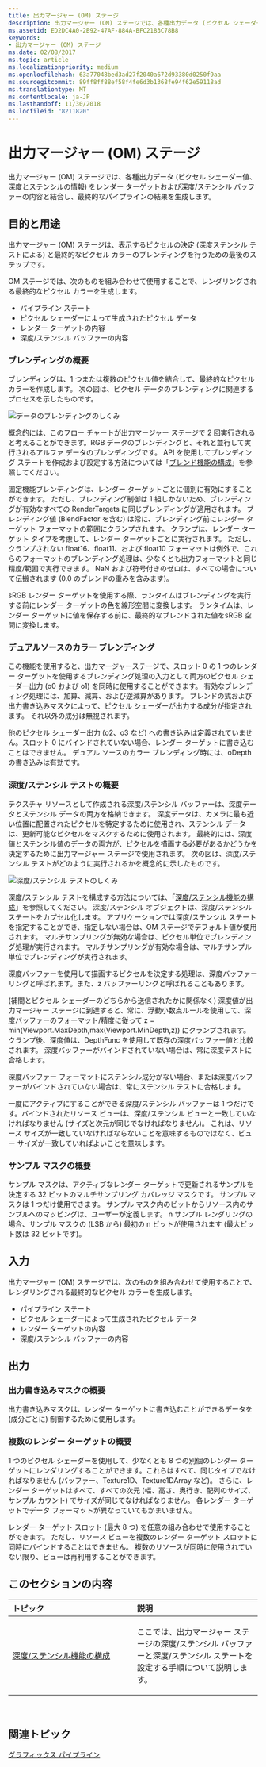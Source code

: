 ```yaml
---
title: 出力マージャー (OM) ステージ
description: 出力マージャー (OM) ステージでは、各種出力データ (ピクセル シェーダー値、深度とステンシルの情報) をレンダー ターゲットおよび深度/ステンシル バッファーの内容と結合し、最終的なパイプラインの結果を生成します。
ms.assetid: ED2DC4A0-2B92-47AF-884A-BFC2183C78B8
keywords:
- 出力マージャー (OM) ステージ
ms.date: 02/08/2017
ms.topic: article
ms.localizationpriority: medium
ms.openlocfilehash: 63a77048bed3ad27f2040a672d93380d0250f9aa
ms.sourcegitcommit: 89ff8ff88ef58f4fe6d3b1368fe94f62e59118ad
ms.translationtype: MT
ms.contentlocale: ja-JP
ms.lasthandoff: 11/30/2018
ms.locfileid: "8211820"
---
```

# <a name="output-merger-om-stage"></a>出力マージャー (OM) ステージ


出力マージャー (OM) ステージでは、各種出力データ (ピクセル シェーダー値、深度とステンシルの情報) をレンダー ターゲットおよび深度/ステンシル バッファーの内容と結合し、最終的なパイプラインの結果を生成します。

## <a name="span-idpurpose-and-usesspanspan-idpurpose-and-usesspanspan-idpurpose-and-usesspanpurpose-and-uses"></a><span id="Purpose-and-uses"></span><span id="purpose-and-uses"></span><span id="PURPOSE-AND-USES"></span>目的と用途


出力マージャー (OM) ステージは、表示するピクセルの決定 (深度ステンシル テストによる) と最終的なピクセル カラーのブレンディングを行うための最後のステップです。

OM ステージでは、次のものを組み合わせて使用することで、レンダリングされる最終的なピクセル カラーを生成します。

-   パイプライン ステート
-   ピクセル シェーダーによって生成されたピクセル データ
-   レンダー ターゲットの内容
-   深度/ステンシル バッファーの内容

### <a name="span-idblending-overviewspanspan-idblending-overviewspanspan-idblending-overviewspanblending-overview"></a><span id="Blending-overview"></span><span id="blending-overview"></span><span id="BLENDING-OVERVIEW"></span>ブレンディングの概要

ブレンディングは、1 つまたは複数のピクセル値を結合して、最終的なピクセル カラーを作成します。 次の図は、ピクセル データのブレンディングに関連するプロセスを示したものです。

![データのブレンディングのしくみ](images/d3d10-blend-state.png)

概念的には、このフロー チャートが出力マージャー ステージで 2 回実行されると考えることができます。RGB データのブレンディングと、それと並行して実行されるアルファ データのブレンディングです。 API を使用してブレンディング ステートを作成および設定する方法については「[ブレンド機能の構成](https://msdn.microsoft.com/library/windows/desktop/bb205072)」を参照してください。

固定機能ブレンディングは、レンダー ターゲットごとに個別に有効にすることができます。 ただし、ブレンディング制御は 1 組しかないため、ブレンディングが有効なすべての RenderTargets に同じブレンディングが適用されます。 ブレンディング値 (BlendFactor を含む) は常に、ブレンディング前にレンダー ターゲット フォーマットの範囲にクランプされます。 クランプは、レンダー ターゲット タイプを考慮して、レンダー ターゲットごとに実行されます。 ただし、クランプされない float16、float11、および float10 フォーマットは例外で、これらのフォーマットのブレンディング処理は、少なくとも出力フォーマットと同じ精度/範囲で実行できます。 NaN および符号付きのゼロは、すべての場合について伝搬されます (0.0 のブレンドの重みを含みます)。

sRGB レンダー ターゲットを使用する際、ランタイムはブレンディングを実行する前にレンダー ターゲットの色を線形空間に変換します。 ランタイムは、レンダー ターゲットに値を保存する前に、最終的なブレンドされた値をsRGB 空間に変換します。

### <a name="span-iddual-source-color-blendingspanspan-iddual-source-color-blendingspanspan-iddual-source-color-blendingspandual-source-color-blending"></a><span id="Dual-source-color-blending"></span><span id="dual-source-color-blending"></span><span id="DUAL-SOURCE-COLOR-BLENDING"></span>デュアルソースのカラー ブレンディング

この機能を使用すると、出力マージャーステージで、スロット 0 の 1 つのレンダー ターゲットを使用するブレンディング処理の入力として両方のピクセル シェーダー出力 (o0 および o1) を同時に使用することができます。 有効なブレンディング処理には、加算、減算、および逆減算があります。 ブレンドの式および出力書き込みマスクによって、ピクセル シェーダーが出力する成分が指定されます。 それ以外の成分は無視されます。

他のピクセル シェーダー出力 (o2、o3 など) への書き込みは定義されていません。スロット 0 にバインドされていない場合、レンダー ターゲットに書き込むことはできません。 デュアル ソースのカラー ブレンディング時には、oDepth の書き込みは有効です。

### <a name="span-iddepth-stencil-testspanspan-iddepth-stencil-testspanspan-iddepth-stencil-testspandepth-stencil-testing-overview"></a><span id="Depth-Stencil-Test"></span><span id="depth-stencil-test"></span><span id="DEPTH-STENCIL-TEST"></span>深度/ステンシル テストの概要

テクスチャ リソースとして作成される深度/ステンシル バッファーは、深度データとステンシル データの両方を格納できます。 深度データは、カメラに最も近い位置に配置されたピクセルを特定するために使用され、ステンシル データは、更新可能なピクセルをマスクするために使用されます。 最終的には、深度値とステンシル値のデータの両方が、ピクセルを描画する必要があるかどうかを決定するために出力マージャー ステージで使用されます。 次の図は、深度/ステンシル テストがどのように実行されるかを概念的に示したものです。

![深度/ステンシル テストのしくみ](images/d3d10-depth-stencil-test.png)

深度/ステンシル テストを構成する方法については、「[深度/ステンシル機能の構成](configuring-depth-stencil-functionality.md)」を参照してください。 深度/ステンシル オブジェクトは、深度/ステンシル ステートをカプセル化します。 アプリケーションでは深度/ステンシル ステートを指定することができ、指定しない場合は、OM ステージでデフォルト値が使用されます。 マルチサンプリングが無効な場合は、ピクセル単位でブレンディング処理が実行されます。 マルチサンプリングが有効な場合は、マルチサンプル単位でブレンディングが実行されます。

深度バッファーを使用して描画するピクセルを決定する処理は、深度バッファーリングと呼ばれます。また、z バッファーリングと呼ばれることもあります。

(補間とピクセル シェーダーのどちらから送信されたかに関係なく) 深度値が出力マージャー ステージに到達すると、常に、浮動小数点ルールを使用して、深度バッファーのフォーマット/精度に従って z = min(Viewport.MaxDepth,max(Viewport.MinDepth,z)) にクランプされます。 クランプ後、深度値は、DepthFunc を使用して既存の深度バッファー値と比較されます。 深度バッファーがバインドされていない場合は、常に深度テストに合格します。

深度バッファー フォーマットにステンシル成分がない場合、または深度バッファーがバインドされていない場合は、常にステンシル テストに合格します。

一度にアクティブにすることができる深度/ステンシル バッファーは 1 つだけです。バインドされたリソース ビューは、深度/ステンシル ビューと一致していなければなりません (サイズと次元が同じでなければなりません)。 これは、リソース サイズが一致していなければならないことを意味するものではなく、ビュー サイズが一致していればよいことを意味します。

### <a name="span-idsample-maskspanspan-idsample-maskspanspan-idsample-maskspansample-mask-overview"></a><span id="Sample-Mask"></span><span id="sample-mask"></span><span id="SAMPLE-MASK"></span>サンプル マスクの概要

サンプル マスクは、アクティブなレンダー ターゲットで更新されるサンプルを決定する 32 ビットのマルチサンプリング カバレッジ マスクです。 サンプル マスクは 1 つだけ使用できます。 サンプル マスク内のビットからリソース内のサンプルへのマッピングは、ユーザーが定義します。 n サンプル レンダリングの場合、サンプル マスクの (LSB から) 最初の n ビットが使用されます (最大ビット数は 32 ビットです)。

## <a name="span-idinputspanspan-idinputspanspan-idinputspaninput"></a><span id="Input"></span><span id="input"></span><span id="INPUT"></span>入力


出力マージャー (OM) ステージでは、次のものを組み合わせて使用することで、レンダリングされる最終的なピクセル カラーを生成します。

-   パイプライン ステート
-   ピクセル シェーダーによって生成されたピクセル データ
-   レンダー ターゲットの内容
-   深度/ステンシル バッファーの内容

## <a name="span-idoutputspanspan-idoutputspanspan-idoutputspanoutput"></a><span id="Output"></span><span id="output"></span><span id="OUTPUT"></span>出力


### <a name="span-idoutput-write-mask-overviewspanspan-idoutput-write-mask-overviewspanspan-idoutput-write-mask-overviewspanoutput-write-mask-overview"></a><span id="Output-write-mask-overview"></span><span id="output-write-mask-overview"></span><span id="OUTPUT-WRITE-MASK-OVERVIEW"></span>出力書き込みマスクの概要

出力書き込みマスクは、レンダー ターゲットに書き込むことができるデータを (成分ごとに) 制御するために使用します。

### <a name="span-idmultiple-render-targets-overviewspanspan-idmultiple-render-targets-overviewspanspan-idmultiple-render-targets-overviewspanmultiple-render-targets-overview"></a><span id="Multiple-render-targets-overview"></span><span id="multiple-render-targets-overview"></span><span id="MULTIPLE-RENDER-TARGETS-OVERVIEW"></span>複数のレンダー ターゲットの概要

1 つのピクセル シェーダーを使用して、少なくとも 8 つの別個のレンダー ターゲットにレンダリングすることができます。これらはすべて、同じタイプでなければなりません (バッファー、Texture1D、Texture1DArray など)。 さらに、レンダー ターゲットはすべて、すべての次元 (幅、高さ、奥行き、配列のサイズ、サンプル カウント) でサイズが同じでなければなりません。 各レンダー ターゲットでデータ フォーマットが異なっていてもかまいません。

レンダー ターゲット スロット (最大 8 つ) を任意の組み合わせで使用することができます。 ただし、リソース ビューを複数のレンダー ターゲット スロットに同時にバインドすることはできません。 複数のリソースが同時に使用されていない限り、ビューは再利用することができます。

## <a name="span-idin-this-sectionspanin-this-section"></a><span id="in-this-section"></span>このセクションの内容


<table>
<colgroup>
<col width="50%" />
<col width="50%" />
</colgroup>
<thead>
<tr class="header">
<th align="left">トピック</th>
<th align="left">説明</th>
</tr>
</thead>
<tbody>
<tr class="odd">
<td align="left"><p><a href="configuring-depth-stencil-functionality.md">深度/ステンシル機能の構成</a></p></td>
<td align="left"><p>ここでは、出力マージャー ステージの深度/ステンシル バッファーと深度/ステンシル ステートを設定する手順について説明します。</p></td>
</tr>
</tbody>
</table>

 

## <a name="span-idrelated-topicsspanrelated-topics"></a><span id="related-topics"></span>関連トピック


[グラフィックス パイプライン](graphics-pipeline.md)

 

 




